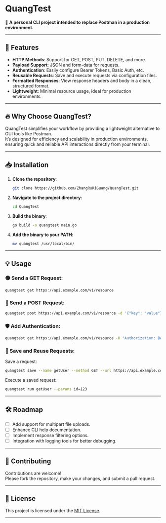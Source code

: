 
# QuangTest

🚀 **A personal CLI project intended to replace Postman in a production environment.**

---

## 🌟 Features

- **HTTP Methods**: Support for GET, POST, PUT, DELETE, and more.
- **Payload Support**: JSON and form-data for requests.
- **Authentication**: Easily configure Bearer Tokens, Basic Auth, etc.
- **Reusable Requests**: Save and execute requests via configuration files.
- **Formatted Responses**: View response headers and body in a clean, structured format.
- **Lightweight**: Minimal resource usage, ideal for production environments.

---

## 🔥 Why Choose QuangTest?

QuangTest simplifies your workflow by providing a lightweight alternative to GUI tools like Postman.  
It’s designed for efficiency and scalability in production environments, ensuring quick and reliable API interactions directly from your terminal.

---

## 📥 Installation

1. **Clone the repository**:
   ```bash
   git clone https://github.com/ZhangRuRiGuang/QuangTest.git
   ```
2. **Navigate to the project directory**:
   ```bash
   cd QuangTest
   ```
3. **Build the binary**:
   ```bash
   go build -o quangtest main.go
   ```
4. **Add the binary to your PATH**:
   ```bash
   mv quangtest /usr/local/bin/
   ```

---

## 💡 Usage

### 🟢 Send a GET Request:
```bash
quangtest get https://api.example.com/v1/resource
```

### 🔵 Send a POST Request:
```bash
quangtest post https://api.example.com/v1/resource -d '{"key": "value"}'
```

### 🛡️ Add Authentication:
```bash
quangtest get https://api.example.com/v1/resource -H "Authorization: Bearer YOUR_TOKEN"
```

### 📂 Save and Reuse Requests:
Save a request:
```bash
quangtest save --name getUser --method GET --url https://api.example.com/v1/users/{id}
```

Execute a saved request:
```bash
quangtest run getUser --params id=123
```

---

## 🛠️ Roadmap

- [ ] Add support for multipart file uploads.
- [ ] Enhance CLI help documentation.
- [ ] Implement response filtering options.
- [ ] Integration with logging tools for better debugging.

---

## 🤝 Contributing

Contributions are welcome!  
Please fork the repository, make your changes, and submit a pull request.

---

## 📜 License

This project is licensed under the [MIT License](LICENSE).

---


